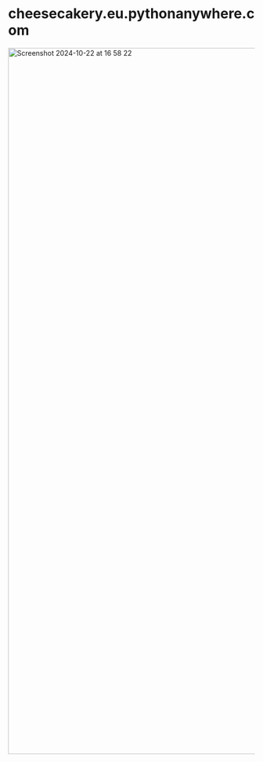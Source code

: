 # cheesecakery.eu.pythonanywhere.com
<img width="1440" alt="Screenshot 2024-10-22 at 16 58 22" src="https://github.com/user-attachments/assets/3229b091-5c70-47ac-9ce3-92744156177a">

